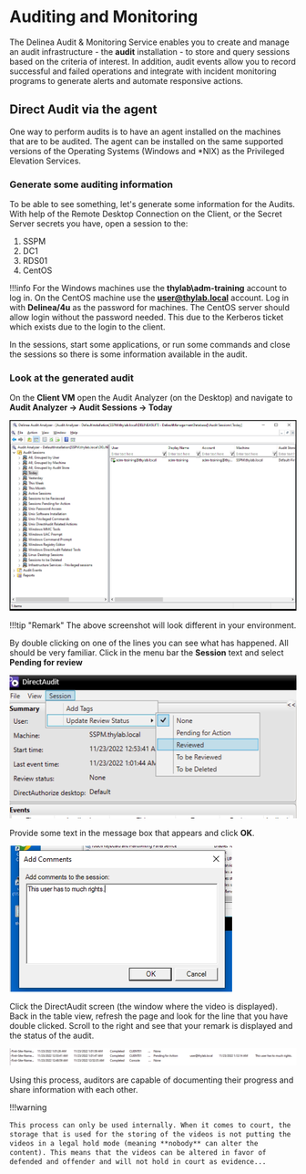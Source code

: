 # Auditing and Monitoring

The Delinea Audit & Monitoring Service enables you to create and manage an audit infrastructure - the **audit** installation - to store and query sessions based on the criteria of interest. In addition, audit events allow you to record successful and failed operations and integrate with incident monitoring programs to generate alerts and automate responsive actions.

## Direct Audit via the agent

One way to perform audits is to have an agent installed on the machines that are to be audited. The agent can be installed on the same supported versions of the Operating Systems (Windows and *NIX) as the Privileged Elevation Services.

### Generate some auditing information

To be able to see something, let's generate some information for the Audits. With help of the Remote Desktop Connection on the Client, or the Secret Server secrets you have, open a session to the:

1. SSPM
2. DC1
3. RDS01
4. CentOS

!!!info
    For the Windows machines use the **thylab\adm-training** account to log in. On the CentOS machine use the **user@thylab.local** account. Log in with **Delinea/4u** as the password for machines. The CentOS server should allow login without the password needed. This due to the Kerberos ticket which exists due to the login to the client.

In the sessions, start some applications, or run some commands and close the sessions so there is some information available in the audit.

### Look at the generated audit

On the **Client VM** open the Audit Analyzer (on the Desktop) and navigate to **Audit Analyzer -> Audit Sessions -> Today**

![](../../images/lab0028.png)

!!!tip "Remark"
    The above screenshot will look different in your environment.

By double clicking on one of the lines you can see what has happened. All should be very familiar.
Click in the menu bar the **Session** text and select **Pending for review** 

![](../../images/lab0029.png)

Provide some text in the message box that appears and click **OK**.

![](../../images/lab0030.png)

Click the DirectAudit screen (the window where the video is displayed). Back in the table view, refresh the page and look for the line that you have double clicked. Scroll to the right and see that your remark is displayed and the status of the audit.

![](../../images/lab0031.png)

Using this process, auditors are capable of documenting their progress and share information with each other.

!!!warning

    This process can only be used internally. When it comes to court, the storage that is used for the storing of the videos is not putting the videos in a legal hold mode (meaning **nobody** can alter the content). This means that the videos can be altered in favor of defended and offender and will not hold in court as evidence...
